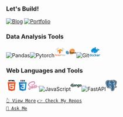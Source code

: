 ### Let's Build!

[![Blog](https://img.shields.io/badge/%F0%9F%9A%80Blog-noopy.dev-blueviolet?style=for-the-badge&link=https://noopy.dev/)](https://noopy.dev/)
[![Portfolio](https://img.shields.io/badge/%F0%9F%93%84Portfolio-UP-3E53F0?style=for-the-badge&link=https://github.com/snoop2head/portfolio/blob/master/README.md)](https://github.com/snoop2head/portfolio/blob/master/README.md)

### Data Analysis Tools
<div>
<img src="https://camo.githubusercontent.com/5cb734f6fc37f645dc900e35559c60d91cc6b550/68747470733a2f2f6465762e70616e6461732e696f2f7374617469632f696d672f70616e6461732e737667" alt="Pandas" height="30px" /><img src="https://pytorch.org/assets/images/pytorch-logo.png" alt="Pytorch" width="30px" /><img src="https://raw.githubusercontent.com/github/explore/80688e429a7d4ef2fca1e82350fe8e3517d3494d/topics/tensorflow/tensorflow.png" alt="Tensorflow" width="30px" /><img src="https://raw.githubusercontent.com/github/explore/80688e429a7d4ef2fca1e82350fe8e3517d3494d/topics/scikit-learn/scikit-learn.png" alt="Scikit-learn" width="30px" /><img src="https://user-images.githubusercontent.com/32125218/89159419-6c847c80-d5aa-11ea-8421-2301fbc9c917.png" alt="Git" width="30px" /><img src="https://raw.githubusercontent.com/github/explore/80688e429a7d4ef2fca1e82350fe8e3517d3494d/topics/docker/docker.png" alt="Docker" width="30px" />
</div>

### Web Languages and Tools
<div>
<img src="https://raw.githubusercontent.com/github/explore/80688e429a7d4ef2fca1e82350fe8e3517d3494d/topics/html/html.png" alt="HTML5" width="30px" /><img src="https://raw.githubusercontent.com/github/explore/80688e429a7d4ef2fca1e82350fe8e3517d3494d/topics/css/css.png" alt="CSS3" width="30px" /><img src="https://raw.githubusercontent.com/github/explore/80688e429a7d4ef2fca1e82350fe8e3517d3494d/topics/sass/sass.png" alt="Sass" width="30px" /><img src="https://user-images.githubusercontent.com/32125218/89158557-48746b80-d5a9-11ea-80c6-1dc85b29e53e.png" alt="JavaScript" width="30px" /><img src="https://raw.githubusercontent.com/github/explore/80688e429a7d4ef2fca1e82350fe8e3517d3494d/topics/django/django.png" alt="Django" width="30px" /><img src="https://camo.githubusercontent.com/86dafd728b94c0e3c8f19a7295e87df678ed6751/68747470733a2f2f666173746170692e7469616e676f6c6f2e636f6d2f696d672f6c6f676f2d6d617267696e2f6c6f676f2d7465616c2e706e67" alt="FastAPI" height="30px" /><img src="https://raw.githubusercontent.com/github/explore/80688e429a7d4ef2fca1e82350fe8e3517d3494d/topics/postgresql/postgresql.png" alt="PostgreSQL" width="30px" />
</div>

[` 👆 View More `](https://github.com/snoop2head/portfolio/blob/master/README.md)
[` 👉 Check My Repos `](https://github.com/snoop2head?tab=repositories)  
[` 👋 Ask Me `](mailto:young_ahn@yonsei.ac.kr)


<!--- Logo Source: https://simpleicons.org/ -->
<!--- Badge Syntax: https://shields.io/ -->
